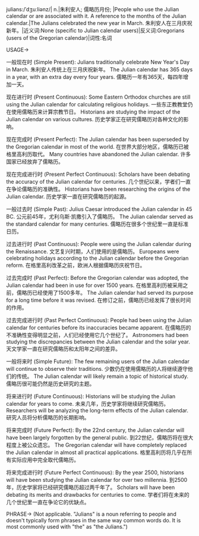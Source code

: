 julians:/ˈdʒuːliənz/| n.|朱利安人;  儒略历月份; |People who use the Julian calendar or are associated with it.  A reference to the months of the Julian calendar.|The Julians celebrated the new year in March. 朱利安人在三月庆祝新年。|近义词:None (specific to Julian calendar users)|反义词:Gregorians (users of the Gregorian calendar)|词性:名词


USAGE->

一般现在时 (Simple Present):
Julians traditionally celebrate New Year's Day in March. 朱利安人传统上在三月庆祝新年。
The Julian calendar has 365 days in a year, with an extra day every four years. 儒略历一年有365天，每四年增加一天。


现在进行时 (Present Continuous):
Some Eastern Orthodox churches are still using the Julian calendar for calculating religious holidays. 一些东正教教堂仍在使用儒略历来计算宗教节日。
Historians are studying the impact of the Julian calendar on various cultures. 历史学家正在研究儒略历对各种文化的影响。


现在完成时 (Present Perfect):
The Julian calendar has been superseded by the Gregorian calendar in most of the world. 在世界大部分地区，儒略历已被格里高利历取代。
Many countries have abandoned the Julian calendar. 许多国家已经放弃了儒略历。


现在完成进行时 (Present Perfect Continuous):
Scholars have been debating the accuracy of the Julian calendar for centuries.  几个世纪以来，学者们一直在争论儒略历的准确性。
Historians have been researching the origins of the Julian calendar. 历史学家一直在研究儒略历的起源。


一般过去时 (Simple Past):
Julius Caesar introduced the Julian calendar in 45 BC.  公元前45年，尤利乌斯·凯撒引入了儒略历。
The Julian calendar served as the standard calendar for many centuries. 儒略历在很多个世纪里一直是标准日历。


过去进行时 (Past Continuous):
People were using the Julian calendar during the Renaissance. 文艺复兴时期，人们使用的是儒略历。
Europeans were celebrating holidays according to the Julian calendar before the Gregorian reform. 在格里高利改革之前，欧洲人根据儒略历庆祝节日。


过去完成时 (Past Perfect):
Before the Gregorian calendar was adopted, the Julian calendar had been in use for over 1500 years. 在格里高利历被采用之前，儒略历已经使用了1500多年。
The Julian calendar had served its purpose for a long time before it was revised. 在修订之前，儒略历已经发挥了很长时间的作用。


过去完成进行时 (Past Perfect Continuous):
People had been using the Julian calendar for centuries before its inaccuracies became apparent.  在儒略历的不准确性变得明显之前，人们已经使用它几个世纪了。
Astronomers had been studying the discrepancies between the Julian calendar and the solar year. 天文学家一直在研究儒略历和太阳年之间的差异。


一般将来时 (Simple Future):
The few remaining users of the Julian calendar will continue to observe their traditions. 少数仍在使用儒略历的人将继续遵守他们的传统。
The Julian calendar will likely remain a topic of historical study. 儒略历很可能仍然是历史研究的主题。


将来进行时 (Future Continuous):
Historians will be studying the Julian calendar for years to come.  未来几年，历史学家将继续研究儒略历。
Researchers will be analyzing the long-term effects of the Julian calendar. 研究人员将分析儒略历的长期影响。


将来完成时 (Future Perfect):
By the 22nd century, the Julian calendar will have been largely forgotten by the general public. 到22世纪，儒略历将在很大程度上被公众遗忘。
The Gregorian calendar will have completely replaced the Julian calendar in almost all practical applications.  格里高利历将几乎在所有实际应用中完全取代儒略历。


将来完成进行时 (Future Perfect Continuous):
By the year 2500, historians will have been studying the Julian calendar for over two millennia. 到2500年，历史学家将已经研究儒略历超过两千年了。
Scholars will have been debating its merits and drawbacks for centuries to come.  学者们将在未来的几个世纪里一直在争论它的优缺点。

PHRASE->
(Not applicable. "Julians" is a noun referring to people and doesn't typically form phrases in the same way common words do.  It is most commonly used with "the" as "the Julians.")
